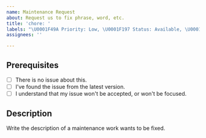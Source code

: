 ```yaml
---
name: Maintenance Request
about: Request us to fix phrase, word, etc.
title: 'chore: '
labels: "\U0001F49A Priority: Low, \U0001F197 Status: Available, \U0001F4DC Type: Maintenance"
assignees: ''

---
```


## Prerequisites

- [ ] There is no issue about this.
- [ ] I've found the issue from the latest version.
- [ ] I understand that my issue won't be accepted, or won't be focused.

## Description

Write the description of a maintenance work wants to be fixed.
